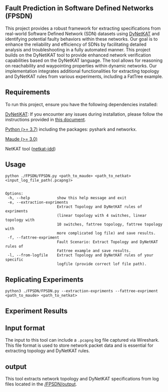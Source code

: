 
## Fault Prediction in Software Defined Networks (FPSDN)

This project provides a robust framework for extracting specifications from real-world Software Defined Network (SDN) datasets using [DyNetKAT](https://arxiv.org/abs/2102.10035) and identifying potential faulty behaviors within these networks. Our goal is to enhance the reliability and efficiency of SDNs by facilitating detailed analysis and troubleshooting in a fully automated manner. This project builds on the DyNetiKAT tool to provide enhanced network verification capabilities based on the DyNetKAT language. The tool allows for reasoning on reachability and waypointing properties within dynamic networks. Our implementation integrates additional functionalities for extracting topology and DyNetKAT rules from various experiments, including a FatTree example.

## Requirements

To run this project, ensure you have the following dependencies installed:

[DyNetiKAT](https://github.com/hcantunc/DyNetiKAT/tree/master): If you encounter any issues during installation, please follow the instructions provided in [this document](https://docs.google.com/document/d/1DMl_rSSX-YirfjB2lLB2S2PeMhQExXavpIEZJ_5Mxos/edit?usp=sharing).
 
[Python (>= 3.7)](https://www.python.org/downloads/) including the packages: pyshark and networkx.

[Maude (>= 3.0)](http://maude.cs.illinois.edu/w/index.php/All_Maude_3_versions)

NetKAT tool ([netkat-idd](https://github.com/netkat-lang/netkat))

## Usage

    python ./FPSDN/FPSDN.py <path_to_maude> <path_to_netkat> <input_log_file_path(.pcapng)>
     
 
    Options:
     -h, --help            show this help message and exit
     -e, --extraction-expriments
                           Extract Topology and DyNetKAT rules of expriments
                           (linear topology with 4 switches, linear topology with
                           10 switches, fattree topology, fattree topology with
                           more complicated log file) and save results.
     -f, --fattree-expriment
                           Fault Scenario: Extract Topology and DyNetKAT rules of
                           Fattree example and save results.
     -l, --from-logfile    Extract Topology and DyNetKAT rules of your specific
                           logfile (provide correct lof file path).


## Replicating Experiments

    python3 ./FPSDN/FPSDN.py --extraction-expriments --fattree-expriment <path_to_maude> <path_to_netkat>
    
## Experiment Results

## Input format

The input to this tool can include a `.pcapng` log file captured via Wireshark. This file format is used to store network packet data and is essential for extracting topology and DyNetKAT rules.
## output

This tool extracts network topology and DyNetKAT specifications from log files located in the [/FPSDN/output](/FPSDN/output).
